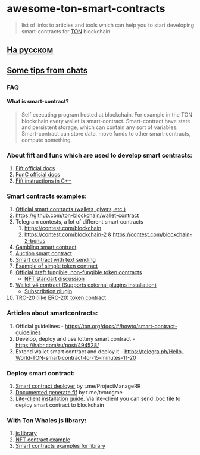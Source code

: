 # awesome-ton-smart-contracts

> list of links to articles and tools which can help you to start developing smart-contracts for [TON](https://ton.org) blockchain

## [На русском](ru)

## [Some tips from chats](tips.md)

### FAQ

#### What is smart-contract?
> Self executing program hosted at blockchain. For example in the TON blockchain every wallet is smart-contract.
> Smart-contract have state and persistent storage, which can contain any sort of variables.
> Smart-contract can store data, move funds to other smart-contracts, compute something.

### About fift and func which are used to develop smart contracts:
1. [Fift official docs](https://newton-blockchain.github.io/docs/fiftbase.pdf)
2. [FunC official docs](https://ton.org/docs/#/func)
3. [Fift instructions in C++](https://github.com/newton-blockchain/ton/blob/9875f02ef4ceba5b065d5e63c920f91aec73224e/crypto/fift/words.cpp#L2723-L3110)

### Smart contracts examples:
1. [Official smart contracts (wallets, givers, etc.)](https://github.com/newton-blockchain/ton/tree/master/crypto/smartcont)
2. https://github.com/ton-blockchain/wallet-contract
3. Telegram contests, a lot of different smart contracts
    1. https://contest.com/blockchain
    2. https://contest.com/blockchain-2 & https://contest.com/blockchain-2-bonus
4. [Gambling smart contract](https://github.com/deNULL/ton-gamble)
5. [Auction smart contract](https://github.com/deNULL/ton-auction)
6. [Smart contract with text sending](https://github.com/akifoq/ton-samples/blob/master/text/main.fc)
7. [Example of simple token contract](https://github.com/akifoq/TonToken)
8. [Official draft fungible, non-fungible token contracts](https://github.com/ton-blockchain/token-contract)
    * [NFT standart discussion](https://github.com/ton-blockchain/TIPs/issues/62)
9. [Wallet v4 contract (Supports external plugins installation)](https://github.com/ton-blockchain/wallet-contract)
    * [Subscribtion plugin](https://github.com/ton-blockchain/wallet-contract/blob/main/func/simple-subscription-plugin.fc)
10. [TRC-20 (like ERC-20) token contract](https://github.com/cod1ng-studio/TRC20)

### Articles about smartcontracts:
1. Official guidelines - https://ton.org/docs/#/howto/smart-contract-guidelines
2. Develop, deploy and use lottery smart contract - https://habr.com/ru/post/494528/
3. Extend wallet smart contract and deploy it - https://telegra.ph/Hello-World-TON-smart-contract-for-15-minutes-11-20

### Deploy smart contract:
1. [Smart contract deployer](https://deployer.tonsc.org/) by t.me/ProjectManageRR
2. [Documented generate.fif](https://gist.github.com/tvorogme/fdb174ac0740b6a52d1dbdf85f4ddc63) by t.me/tvorogme
3. [Lite-client installation guide](https://ton.org/docs/#/howto/getting-started). Via lite-client you can send .boc file to deploy smart contract to blockchain

### With Ton Whales js library:
1. [js library](https://github.com/tonwhales/ton)
2. [NFT contract example](https://github.com/tonwhales/ton-nft)
3. [Smart contracts examples for library](https://github.com/tonwhales/ton-contracts)


